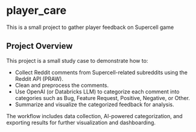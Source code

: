 # player_care
This is a small project to gather player feedback on Supercell game

## Project Overview

This project is a small study case to demonstrate how to:
- Collect Reddit comments from Supercell-related subreddits using the Reddit API (PRAW).
- Clean and preprocess the comments.
- Use OpenAI (or Databricks LLM) to categorize each comment into categories such as Bug, Feature Request, Positive, Negative, or Other.
- Summarize and visualize the categorized feedback for analysis.

The workflow includes data collection, AI-powered categorization, and exporting results for further visualization and dashboarding.
